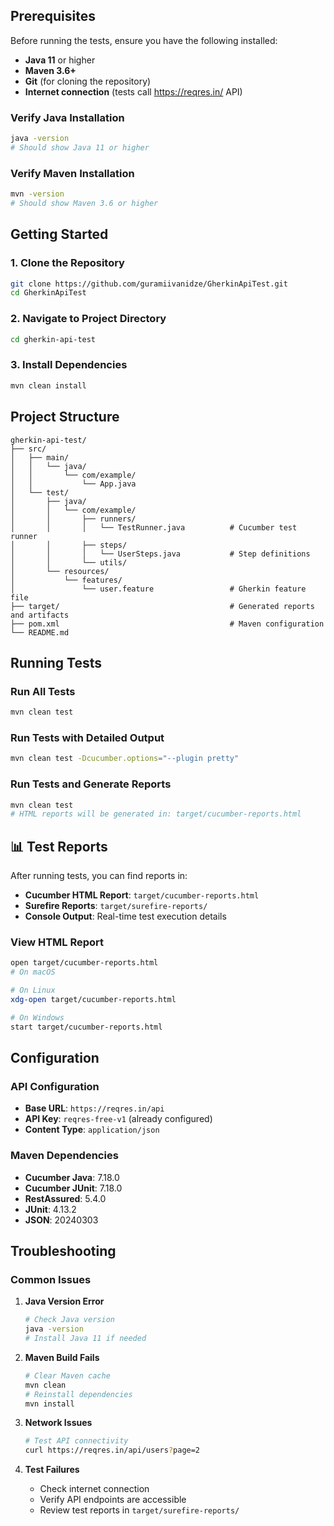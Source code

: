 
## Prerequisites

Before running the tests, ensure you have the following installed:

- **Java 11** or higher
- **Maven 3.6+**
- **Git** (for cloning the repository)
- **Internet connection** (tests call <https://reqres.in/> API)

### Verify Java Installation
```bash
java -version
# Should show Java 11 or higher
```

### Verify Maven Installation
```bash
mvn -version
# Should show Maven 3.6 or higher
```

## Getting Started

### 1. Clone the Repository
```bash
git clone https://github.com/guramiivanidze/GherkinApiTest.git
cd GherkinApiTest
```

### 2. Navigate to Project Directory
```bash
cd gherkin-api-test
```

### 3. Install Dependencies
```bash
mvn clean install
```

## Project Structure

```
gherkin-api-test/
├── src/
│   ├── main/
│   │   └── java/
│   │       └── com/example/
│   │           └── App.java
│   └── test/
│       ├── java/
│       │   └── com/example/
│       │       ├── runners/
│       │       │   └── TestRunner.java          # Cucumber test runner
│       │       ├── steps/
│       │       │   └── UserSteps.java           # Step definitions
│       │       └── utils/
│       └── resources/
│           └── features/
│               └── user.feature                 # Gherkin feature file
├── target/                                      # Generated reports and artifacts
├── pom.xml                                      # Maven configuration
└── README.md
```


## Running Tests

### Run All Tests
```bash
mvn clean test
```

### Run Tests with Detailed Output
```bash
mvn clean test -Dcucumber.options="--plugin pretty"
```

### Run Tests and Generate Reports
```bash
mvn clean test
# HTML reports will be generated in: target/cucumber-reports.html
```

## 📊 Test Reports

After running tests, you can find reports in:

- **Cucumber HTML Report**: `target/cucumber-reports.html`
- **Surefire Reports**: `target/surefire-reports/`
- **Console Output**: Real-time test execution details

### View HTML Report
```bash
open target/cucumber-reports.html
# On macOS

# On Linux
xdg-open target/cucumber-reports.html

# On Windows
start target/cucumber-reports.html
```

## Configuration

### API Configuration
- **Base URL**: `https://reqres.in/api`
- **API Key**: `reqres-free-v1` (already configured)
- **Content Type**: `application/json`

### Maven Dependencies
- **Cucumber Java**: 7.18.0
- **Cucumber JUnit**: 7.18.0
- **RestAssured**: 5.4.0
- **JUnit**: 4.13.2
- **JSON**: 20240303


## Troubleshooting

### Common Issues

1. **Java Version Error**
   ```bash
   # Check Java version
   java -version
   # Install Java 11 if needed
   ```

2. **Maven Build Fails**
   ```bash
   # Clear Maven cache
   mvn clean
   # Reinstall dependencies
   mvn install
   ```

3. **Network Issues**
   ```bash
   # Test API connectivity
   curl https://reqres.in/api/users?page=2
   ```

4. **Test Failures**
   - Check internet connection
   - Verify API endpoints are accessible
   - Review test reports in `target/surefire-reports/`


